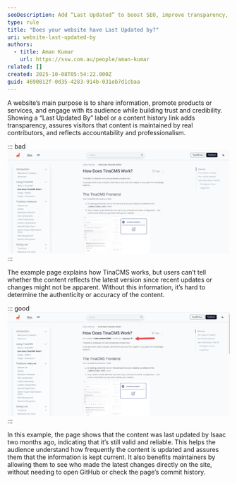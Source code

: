 ```yaml
---
seoDescription: Add “Last Updated” to boost SEO, improve transparency, and build trust by showing your content is current and well-maintained.
type: rule
title: "Does your website have Last Updated by?"
uri: website-last-updated-by
authors:
  - title: Aman Kumar
    url: https://ssw.com.au/people/aman-kumar
related: []
created: 2025-10-08T05:54:22.000Z
guid: 4690812f-0d35-4283-914b-031eb7d1cbaa
---
```


A website’s main purpose is to share information, promote products or services, and engage with its audience while building trust and credibility. Showing a “Last Updated By” label or a content history link adds transparency, assures visitors that content is maintained by real contributors, and reflects accountability and professionalism.

<!--endintro-->

::: bad  
![Figure: Bad example, How does TinaCMS work without last updated by.](how-tinacms-works-bad-example.png)  
:::

The example page explains how TinaCMS works, but users can’t tell whether the content reflects the latest version since recent updates or changes might not be apparent. Without this information, it’s hard to determine the authenticity or accuracy of the content.

::: good  
![Figure: Good example, showing the last updated by and a history link.](how-tinacms-works-good-example.png)  
:::

In this example, the page shows that the content was last updated by Isaac two months ago, indicating that it’s still valid and reliable. This helps the audience understand how frequently the content is updated and assures them that the information is kept current. It also benefits maintainers by allowing them to see who made the latest changes directly on the site, without needing to open GitHub or check the page’s commit history.
